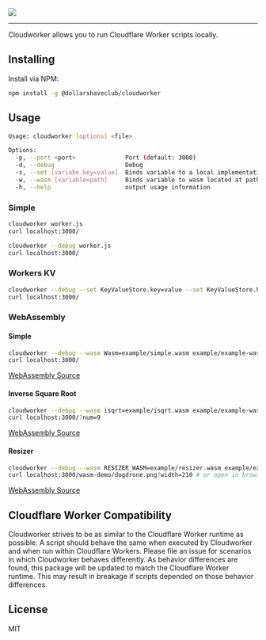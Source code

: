 <img src="https://i.imgur.com/e0Asgu3.jpg">

***

Cloudworker allows you to run Cloudflare Worker scripts locally. 

## Installing

Install via NPM:
```sh
npm install -g @dollarshaveclub/cloudworker
```

## Usage

```sh
Usage: cloudworker [options] <file>

Options:
  -p, --port <port>              Port (default: 3000)
  -d, --debug                    Debug
  -s, --set [variabe.key=value]  Binds variable to a local implementation of Workers KV and sets key to value (default: [])
  -w, --wasm [variable=path]     Binds variable to wasm located at path (default: [])
  -h, --help                     output usage information
```

### Simple
```sh
cloudworker worker.js
curl localhost:3000/
```

```sh
cloudworker --debug worker.js
curl localhost:3000/
```

### Workers KV
```sh
cloudworker --debug --set KeyValueStore.key=value --set KeyValueStore.hello=world worker.js
curl localhost:3000/
```

### WebAssembly
#### Simple 

```sh
cloudworker --debug --wasm Wasm=example/simple.wasm example/example-wasm-simple.js
curl localhost:3000/
```
[WebAssembly Source](https://github.com/mdn/webassembly-examples/blob/master/js-api-examples/simple.wat)


#### Inverse Square Root
```sh
cloudworker --debug --wasm isqrt=example/isqrt.wasm example/example-wasm-isqrt.js
curl localhost:3000/?num=9
```
[WebAssembly Source](https://developers.cloudflare.com/workers/api/resource-bindings/webassembly-modules/)


#### Resizer 

```sh
cloudworker --debug --wasm RESIZER_WASM=example/resizer.wasm example/example-wasm-resizer.js
curl localhost:3000/wasm-demo/dogdrone.png?width=210 # or open in browser
```
[WebAssembly Source](https://github.com/cloudflare/cloudflare-workers-wasm-demo)

## Cloudflare Worker Compatibility 

Cloudworker strives to be as similar to the Cloudflare Worker runtime as possible. A script should behave the same when executed by Cloudworker and when run within Cloudflare Workers. Please file an issue for scenarios in which Cloudworker behaves differently. As behavior differences are found, this package will be updated to match the Cloudflare Worker runtime. This may result in breakage if scripts depended on those behavior differences. 

## License
MIT